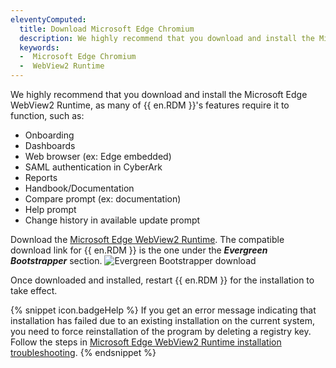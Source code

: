 ```yaml
---
eleventyComputed:
  title: Download Microsoft Edge Chromium
  description: We highly recommend that you download and install the Microsoft Edge WebView2 Runtime, as many of {{ en.RDM }}'s features require it to function.
  keywords:
  -  Microsoft Edge Chromium
  -  WebView2 Runtime
---
```

We highly recommend that you download and install the Microsoft Edge WebView2 Runtime, as many of {{ en.RDM }}'s features require it to function, such as:
* Onboarding
* Dashboards
* Web browser (ex: Edge embedded)
* SAML authentication in CyberArk
* Reports
* Handbook/Documentation
* Compare prompt (ex: documentation)
* Help prompt
* Change history in available update prompt

Download the [Microsoft Edge WebView2 Runtime](https://developer.microsoft.com/en-us/microsoft-edge/webview2/#download-section). The compatible download link for {{ en.RDM }} is the one under the ***Evergreen Bootstrapper*** section.
![Evergreen Bootstrapper download](https://cdnweb.devolutions.net/docs/RDMW2007_2024_1.png)

Once downloaded and installed, restart {{ en.RDM }} for the installation to take effect.

{% snippet icon.badgeHelp %}
If you get an error message indicating that installation has failed due to an existing installation on the current system, you need to force reinstallation of the program by deleting a registry key. Follow the steps in [Microsoft Edge WebView2 Runtime installation troubleshooting](/kb/remote-desktop-manager/troubleshooting-articles/microsoft-edge-webview2-runtime-installation-troubleshooting).
{% endsnippet %}